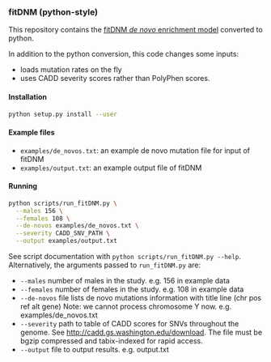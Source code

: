 ### fitDNM (python-style)
This repository contains the [fitDNM *de novo* enrichment model](http://dx.doi.org/10.1016/j.ajhg.2015.06.013)
converted to python. 

In addition to the python conversion, this code changes some inputs:
 - loads mutation rates on the fly
 - uses CADD severity scores rather than PolyPhen scores.

#### Installation
``` sh
python setup.py install --user
```

#### Example files
 - `examples/de_novos.txt`: an example de novo mutation file for input of fitDNM
 - `examples/output.txt`: an example output file of fitDNM

#### Running
``` sh
python scripts/run_fitDNM.py \
  --males 156 \
  --females 108 \
  --de-novos examples/de_novos.txt \
  --severity CADD_SNV_PATH \
  --output examples/output.txt
```

See script documentation with `python scripts/run_fitDNM.py --help`. Alternatively,
the arguments passed to `run_fitDNM.py` are:
 - `--males` number of males in the study. e.g. 156 in example data
 - `--females` number of females in the study. e.g. 108 in example data
 - `--de-novos` file lists de novo mutations information with title line
    (chr pos ref alt gene) Note: we cannot process chromosome Y now. e.g.
    examples/de_novos.txt
 - `--severity` path to table of CADD scores for SNVs throughout the genome. See
    http://cadd.gs.washington.edu/download. The file must be bgzip compressed and
    tabix-indexed for rapid access.
 - `--output` file to output results. e.g. output.txt

